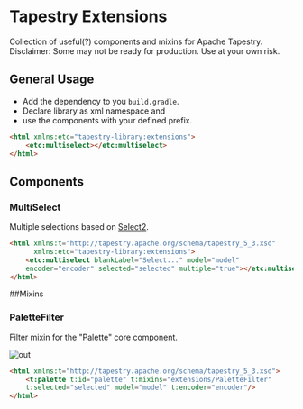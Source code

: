 # Tapestry Extensions

Collection of useful(?) components and mixins for Apache Tapestry.
Disclaimer: Some may not be ready for production. Use at your own risk.

## General Usage
* Add the dependency to you `build.gradle`.
* Declare library as xml namespace and
* use the components with your defined prefix.

```html
<html xmlns:etc="tapestry-library:extensions">
    <etc:multiselect></etc:multiselect>
</html>
```

## Components

### MultiSelect

Multiple selections based on [Select2](https://select2.github.io/).

```html
<html xmlns:t="http://tapestry.apache.org/schema/tapestry_5_3.xsd"
      xmlns:etc="tapestry-library:extensions">
    <etc:multiselect blankLabel="Select..." model="model" 
    encoder="encoder" selected="selected" multiple="true"></etc:multiselect>
</html>
```

##Mixins

### PaletteFilter

Filter mixin for the "Palette" core component.

![out](https://cloud.githubusercontent.com/assets/5182212/9810927/3fe77ea6-5874-11e5-8199-ca5efcc1adb9.gif)

```html
<html xmlns:t="http://tapestry.apache.org/schema/tapestry_5_3.xsd">
    <t:palette t:id="palette" t:mixins="extensions/PaletteFilter" 
    t:selected="selected" model="model" t:encoder="encoder"/>
</html>
```


